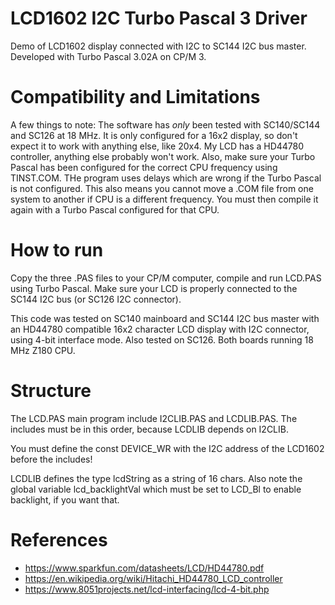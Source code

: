 # LCD1602 I2C Turbo Pascal 3 Driver
Demo of LCD1602 display connected with I2C to SC144 I2C bus master. Developed with Turbo Pascal 3.02A on CP/M 3.

# Compatibility and Limitations
A few things to note: The software has *only* been tested with SC140/SC144 and SC126 at 18 MHz. It is only configured for a 16x2 display, so don't expect it to work with anything else, like 20x4. My LCD has a HD44780 controller, anything else probably won't work.
Also, make sure your Turbo Pascal has been configured for the correct CPU frequency using TINST.COM. THe program uses delays which are wrong if the Turbo Pascal is not configured. This also means you cannot move a .COM file from one system to another if CPU is a different frequency. You must then compile it again with a Turbo Pascal configured for that CPU.

# How to run
Copy the three .PAS files to your CP/M computer, compile and run LCD.PAS using Turbo Pascal.
Make sure your LCD is properly connected to the SC144 I2C bus (or SC126 I2C connector).

This code was tested on SC140 mainboard and SC144 I2C bus master with an HD44780 compatible 16x2 character LCD display with I2C connector, using 4-bit interface mode. Also tested on SC126. Both boards running 18 MHz Z180 CPU. 

# Structure
The LCD.PAS main program include I2CLIB.PAS and LCDLIB.PAS. The includes must be in this order, because LCDLIB depends on I2CLIB.

You must define the const DEVICE_WR with the I2C address of the LCD1602 before the includes!

LCDLIB defines the type lcdString as a string of 16 chars. Also note the global variable lcd_backlightVal which must be set to LCD_Bl to enable backlight, if you want that.

# References
* https://www.sparkfun.com/datasheets/LCD/HD44780.pdf
* https://en.wikipedia.org/wiki/Hitachi_HD44780_LCD_controller
* https://www.8051projects.net/lcd-interfacing/lcd-4-bit.php


